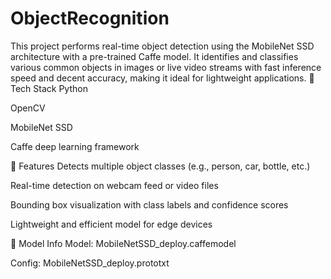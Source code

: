 # ObjectRecognition
This project performs real-time object detection using the MobileNet SSD architecture with a pre-trained Caffe model. It identifies and classifies various common objects in images or live video streams with fast inference speed and decent accuracy, making it ideal for lightweight applications.
🔧 Tech Stack
Python

OpenCV

MobileNet SSD

Caffe deep learning framework

🎯 Features
Detects multiple object classes (e.g., person, car, bottle, etc.)

Real-time detection on webcam feed or video files

Bounding box visualization with class labels and confidence scores

Lightweight and efficient model for edge devices

📁 Model Info
Model: MobileNetSSD_deploy.caffemodel

Config: MobileNetSSD_deploy.prototxt
